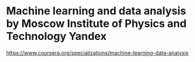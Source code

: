 # Machine learning and data analysis by Moscow Institute of Physics and Technology Yandex


https://www.coursera.org/specializations/machine-learning-data-analysis